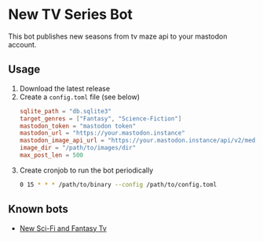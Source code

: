 # New TV Series Bot

This bot publishes new seasons from tv maze api to your mastodon account.


## Usage
1. Download the latest release
2. Create a `config.toml` file (see below)
    ```toml
    sqlite_path = "db.sqlite3"
    target_genres = ["Fantasy", "Science-Fiction"]
    mastodon_token = "mastodon token"
    mastodon_url = "https://your.mastodon.instance"
    mastodon_image_api_url = "https://your.mastodon.instance/api/v2/media"
    image_dir = "/path/to/images/dir"
    max_post_len = 500
    ```
3. Create cronjob to run the bot periodically
    ```bash
    0 15 * * * /path/to/binary --config /path/to/config.toml
    ```
   
## Known bots
- [New Sci-Fi and Fantasy Tv](https://patashnik.club/@new_tv_series)
